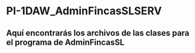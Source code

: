 # PI-1DAW_AdminFincasSLSERV

## Aquí encontrarás los archivos de las clases para el programa de AdminFincasSL
